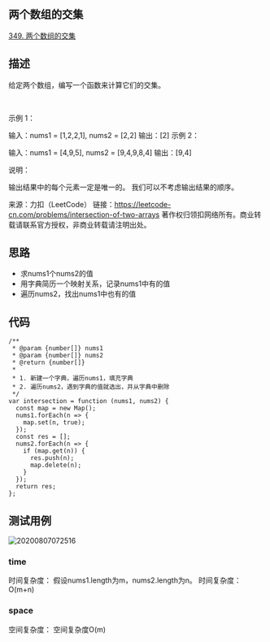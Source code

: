 ##  两个数组的交集
[349. 两个数组的交集](https://leetcode-cn.com/problems/intersection-of-two-arrays/)

## 描述

给定两个数组，编写一个函数来计算它们的交集。

 

示例 1：

输入：nums1 = [1,2,2,1], nums2 = [2,2]
输出：[2]
示例 2：

输入：nums1 = [4,9,5], nums2 = [9,4,9,8,4]
输出：[9,4]
 

说明：

输出结果中的每个元素一定是唯一的。
我们可以不考虑输出结果的顺序。

来源：力扣（LeetCode）
链接：https://leetcode-cn.com/problems/intersection-of-two-arrays
著作权归领扣网络所有。商业转载请联系官方授权，非商业转载请注明出处。

## 思路

- 求nums1个nums2的值
- 用字典简历一个映射关系，记录nums1中有的值
- 遍历nums2，找出nums1中也有的值

## 代码

``` JS
/**
 * @param {number[]} nums1
 * @param {number[]} nums2
 * @return {number[]}
 * 
 * 1. 新建一个字典，遍历nums1，填充字典
 * 2. 遍历nums2，遇到字典的值就选出，并从字典中删除
 */
var intersection = function (nums1, nums2) {
  const map = new Map();
  nums1.forEach(n => {
    map.set(n, true);
  });
  const res = [];
  nums2.forEach(n => {
    if (map.get(n)) {
      res.push(n);
      map.delete(n);
    }
  });
  return res;
};
```


## 测试用例
![20200807072516](https://hzy-1301560453.cos.ap-shanghai.myqcloud.com/2020/pictures/20200807072516.png)
### time
时间复杂度： 假设nums1.length为m，nums2.length为n。 时间复杂度： O(m+n) 
### space
空间复杂度： 空间复杂度O(m)